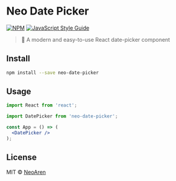 # Neo Date Picker

[![NPM](https://img.shields.io/npm/v/neo-date-picker.svg)](https://www.npmjs.com/package/neo-date-picker) [![JavaScript Style Guide](https://img.shields.io/badge/code_style-standard-brightgreen.svg)](https://standardjs.com)

> 📅 A modern and easy-to-use React date-picker component

## Install

```bash
npm install --save neo-date-picker
```

## Usage

```jsx
import React from 'react';

import DatePicker from 'neo-date-picker';

const App = () => (
  <DatePicker />
);
```

## License

MIT © [NeoAren](https://github.com/NeoAren)
